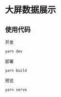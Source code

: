 # 大屏数据展示

## 使用代码

开发

```bash
yarn dev
```

部署

```bash
yarn build
```

预览

```bash
yarn serve
```
